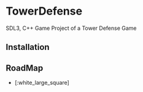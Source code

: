 # TowerDefense
SDL3, C++ Game Project of a Tower Defense Game 

## Installation

## RoadMap
- [:white_large_square]
